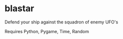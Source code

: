 # blastar
Defend your ship against the squadron of enemy UFO's

Requires Python, Pygame, Time, Random
